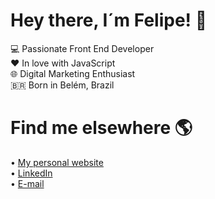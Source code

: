 # Hey there, I´m Felipe! 👋

💻 Passionate Front End Developer<br />
❤️ In love with JavaScript<br />
🌐 Digital Marketing Enthusiast<br />
🇧🇷 Born in Belém, Brazil



# Find me elsewhere 🌎
• <a href="https://felipecatete.com/">My personal website</a><br />
• <a href="https://www.linkedin.com/in/felipe-catete/">LinkedIn</a><br />
• <a href="mailto:catetedev@gmail.com">E-mail</a>
